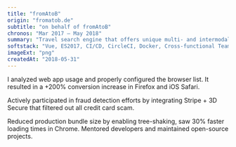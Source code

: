 ```yaml
---
title: "fromAtoB"
origin: "fromatob.de"
subtitle: "on behalf of fromAtoB"
chronos: "Mar 2017 – May 2018"
summary: "Travel search engine that offers unique multi- and intermodal results. Main focus: trains, speed, customer experience."
softstack: "Vue, ES2017, CI/CD, CircleCI, Docker, Cross-functional Team, Kanban, Refactoring, Stripe API, Open Source, SEO, Google Analytics"
imageExt: "png"
createdAt: "2018-05-31"
---
```


I analyzed web app usage and properly configured the browser list. It resulted in a +200% conversion increase in Firefox and iOS Safari.

Actively participated in fraud detection efforts by integrating Stripe + 3D Secure that filtered out all credit card scam.

Reduced production bundle size by enabling tree-shaking, saw 30% faster loading times in Chrome. Mentored developers and maintained open-source projects.
